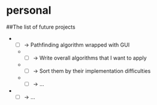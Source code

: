 # personal

##The list of future projects

 * - [ ] -> Pathfinding algorithm wrapped with GUI
 	* - [ ] -> Write overall algorithms that I want to apply
 	* - [ ] -> Sort them by their implementation difficulties
 	* - [ ] -> ...
 * - [ ] -> ...
